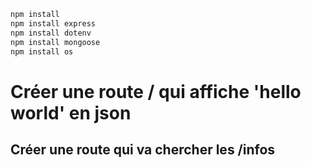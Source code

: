 ```sh
npm install
npm install express
npm install dotenv
npm install mongoose
npm install os

```

# Créer une route / qui affiche 'hello world' en json

## Créer une route qui va chercher les /infos
